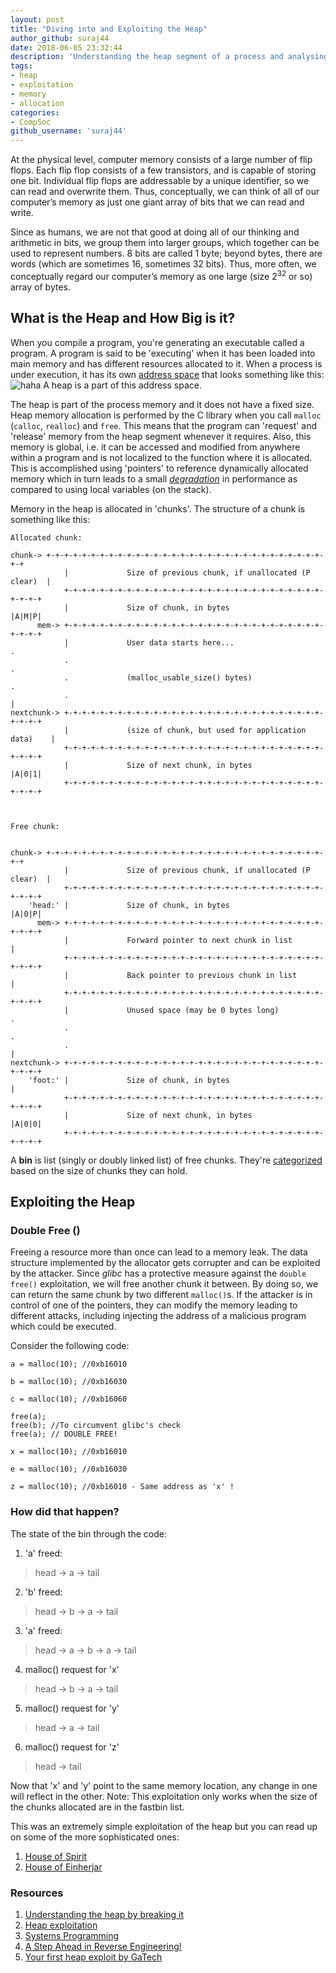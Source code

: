 ```yaml
---
layout: post
title: "Diving into and Exploiting the Heap"
author_github: suraj44
date: 2018-06-05 23:32:44
description: 'Understanding the heap segment of a process and analysing one of its vulnerabilities'
tags:
- heap 
- exploitation
- memory
- allocation
categories:
- CompSoc
github_username: 'suraj44'
---
```


At the physical level, computer memory consists of a large number of flip flops. Each flip flop consists of a few transistors, and is capable of storing one bit. Individual flip flops are addressable by a unique identifier, so we can read and overwrite them. Thus, conceptually, we can think of all of our computer’s memory as just one giant array of bits that we can read and write. 

Since as humans, we are not that good at doing all of our thinking and arithmetic in bits, we group them into larger groups, which together can be used to represent numbers. 8 bits are called 1 byte; beyond bytes, there are words (which are sometimes 16, sometimes 32 bits). Thus, more often, we conceptually regard our computer’s memory as one large (size 2<sup>32</sup> or so) array of bytes. 

## What is the Heap and How Big is it?
When you compile a program, you're generating an executable called a program. A program is said to be 'executing' when it has been loaded into main memory and has different resources allocated to it. When a process is under execution, it has its own [address space](https://github.com/angrave/SystemProgramming/wiki/Processes,-Part-1:-Introduction#process-contents) that looks something like this: 
![haha](https://camo.githubusercontent.com/dc11307dfd6164f6021c6089eee9e12518554fdd/68747470733a2f2f692e696d6775722e636f6d2f706c364b3563462e706e67)
A heap is a part of this address space.

The heap is part of the process memory and it does not have a fixed size. Heap memory allocation is performed by the C library when you call `malloc` (`calloc`, `realloc`) and `free`. This means that the program can 'request' and 'release' memory from the heap segment whenever it requires. Also, this memory is global, i.e. it can be accessed and modified from anywhere within a program and is not localized to the function where it is allocated. This is accomplished using 'pointers' to reference dynamically allocated memory which in turn leads to a small [_degradation_](https://en.wikipedia.org/wiki/Thrashing_(computer_science)) in performance as compared to using local variables (on the stack).

Memory in the heap is allocated in 'chunks'. The structure of a chunk is something like this:


```
Allocated chunk:

chunk-> +-+-+-+-+-+-+-+-+-+-+-+-+-+-+-+-+-+-+-+-+-+-+-+-+-+-+-+-+-+-+-+-+
            |             Size of previous chunk, if unallocated (P clear)  |
            +-+-+-+-+-+-+-+-+-+-+-+-+-+-+-+-+-+-+-+-+-+-+-+-+-+-+-+-+-+-+-+-+
            |             Size of chunk, in bytes                     |A|M|P|
      mem-> +-+-+-+-+-+-+-+-+-+-+-+-+-+-+-+-+-+-+-+-+-+-+-+-+-+-+-+-+-+-+-+-+
            |             User data starts here...                          .
            .                                                               .
            .             (malloc_usable_size() bytes)                      .
            .                                                               |
nextchunk-> +-+-+-+-+-+-+-+-+-+-+-+-+-+-+-+-+-+-+-+-+-+-+-+-+-+-+-+-+-+-+-+-+
            |             (size of chunk, but used for application data)    |
            +-+-+-+-+-+-+-+-+-+-+-+-+-+-+-+-+-+-+-+-+-+-+-+-+-+-+-+-+-+-+-+-+
            |             Size of next chunk, in bytes                |A|0|1|
            +-+-+-+-+-+-+-+-+-+-+-+-+-+-+-+-+-+-+-+-+-+-+-+-+-+-+-+-+-+-+-+-+



Free chunk:


chunk-> +-+-+-+-+-+-+-+-+-+-+-+-+-+-+-+-+-+-+-+-+-+-+-+-+-+-+-+-+-+-+-+-+
            |             Size of previous chunk, if unallocated (P clear)  |
            +-+-+-+-+-+-+-+-+-+-+-+-+-+-+-+-+-+-+-+-+-+-+-+-+-+-+-+-+-+-+-+-+
    'head:' |             Size of chunk, in bytes                     |A|0|P|
      mem-> +-+-+-+-+-+-+-+-+-+-+-+-+-+-+-+-+-+-+-+-+-+-+-+-+-+-+-+-+-+-+-+-+
            |             Forward pointer to next chunk in list             |
            +-+-+-+-+-+-+-+-+-+-+-+-+-+-+-+-+-+-+-+-+-+-+-+-+-+-+-+-+-+-+-+-+
            |             Back pointer to previous chunk in list            |
            +-+-+-+-+-+-+-+-+-+-+-+-+-+-+-+-+-+-+-+-+-+-+-+-+-+-+-+-+-+-+-+-+
            |             Unused space (may be 0 bytes long)                .
            .                                                               .
            .                                                               |
nextchunk-> +-+-+-+-+-+-+-+-+-+-+-+-+-+-+-+-+-+-+-+-+-+-+-+-+-+-+-+-+-+-+-+-+
    'foot:' |             Size of chunk, in bytes                           |
            +-+-+-+-+-+-+-+-+-+-+-+-+-+-+-+-+-+-+-+-+-+-+-+-+-+-+-+-+-+-+-+-+
            |             Size of next chunk, in bytes                |A|0|0|
            +-+-+-+-+-+-+-+-+-+-+-+-+-+-+-+-+-+-+-+-+-+-+-+-+-+-+-+-+-+-+-+-+

```

A **bin** is list (singly or doubly linked list) of free chunks. They're [categorized](https://sourceware.org/glibc/wiki/MallocInternals) based on the size of chunks they can hold. 

## Exploiting the Heap

### Double Free ()
Freeing a resource more than once can lead to a memory leak. The data structure implemented by the allocator gets corrupter and can be exploited by the attacker. Since *glibc* has a protective measure against the `double free()` exploitation, we will free another chunk it between. By doing so, we can return the same chunk by two different `malloc()`s. If the attacker is in control of one of the pointers, they can modify the memory leading to different attacks, including injecting the address of a malicious program which could be executed. 

Consider the following code: 

```
a = malloc(10); //0xb16010

b = malloc(10); //0xb16030

c = malloc(10); //0xb16060

free(a);
free(b); //To circumvent glibc's check
free(a); // DOUBLE FREE!

x = malloc(10); //0xb16010

e = malloc(10); //0xb16030

z = malloc(10); //0xb16010 - Same address as 'x' !
```

### How did that happen?

The state of the bin through the code:
1.  'a' freed: 
> head -> a -> tail
2.  'b' freed: 
> head -> b -> a -> tail
3.  'a' freed: 
> head -> a -> b -> a -> tail
4.  malloc() request for 'x' 
> head -> b -> a -> tail
5.  malloc() request for 'y' 
> head -> a -> tail
6.  malloc() request for 'z'
> head -> tail

Now that 'x' and 'y' point to the same memory location, any change in one will reflect in the other.
Note: This exploitation only works when the size of the chunks allocated are in the fastbin list.  

This was an extremely simple exploitation of the heap but you can read up on some of the more sophisticated ones: 
1. [House of Spirit](https://gbmaster.wordpress.com/2015/07/21/x86-exploitation-101-house-of-spirit-friendly-stack-overflow/)
2. [House of Einherjar](https://github.com/st4g3r/House-of-Einherjar-CB2016) 






### Resources

1. [Understanding the heap by breaking it](https://www.blackhat.com/presentations/bh-usa-07/Ferguson/Whitepaper/bh-usa-07-ferguson-WP.pdf)
2. [Heap exploitation](https://legacy.gitbook.com/book/dhavalkapil/heap-exploitation/details)
3. [Systems Programming](https://github.com/angrave/SystemProgramming/wiki)
4. [A Step Ahead in Reverse Engineering!](https://ieeenitk.org/blog//a-step-ahead-in-reverse-engineering/)
5. [Your first heap exploit by GaTech](https://tc.gtisc.gatech.edu/cs6265/2016/l/lab10-heap/README-tut.txt)

